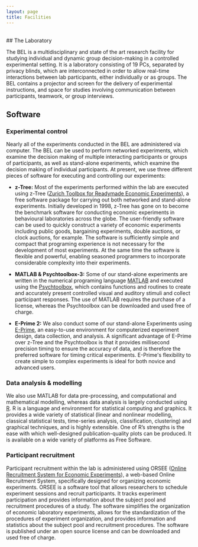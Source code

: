 ```yaml
---
layout: page
title: Facilities
---
```


<br>
## The Laboratory

The BEL is a multidisciplinary and state of the art research facility for studying individual and dynamic group decision-making in a controlled experimental setting. It is a laboratory consisting of 19 PCs, separated by privacy blinds, which are interconnected in order to allow real-time interactions between lab participants, either individually or as groups. The BEL contains a projector and screen for the delivery of experimental instructions, and space for studies involving communication between participants, teamwork, or group interviews. 

## Software

### Experimental control 

Nearly all of the experiments conducted in the BEL are administered via computer. The BEL can be used to perform networked experiments, which examine the decision making of multiple interacting participants or groups of participants, as well as stand-alone experiments, which examine the decision making of individual participants. At present, we use three different pieces of software for executing and controlling our experiments:
 
* **z-Tree:** Most of the experiments performed within the lab are executed using z-Tree (<a href="http://www.ztree.uzh.ch/index.html">Zurich Toolbox for Readymade Economic Experiments</a>), a free software package for carrying out both networked and stand-alone experiments. Initially developed in 1998, z-Tree has gone on to become the benchmark software for conducting economic experiments in behavioural laboratories across the globe. The user-friendly software can be used to quickly construct a variety of economic experiments including public goods, bargaining experiments, double auctions, or clock auctions, for example. The software is sufficiently simple and compact that programing experience is not necessary for the development of most experiments. At the same time the software is flexible and powerful, enabling seasoned programmers to incorporate considerable complexity into their experiments.
 
* **MATLAB & Psychtoolbox-3:** Some of our stand-alone experiments are written in the numerical programing language <a href="http://au.mathworks.com/products/matlab/">MATLAB</a> and executed using the <a href="http://psychtoolbox.org">Psychtoolbox</a>, which contains functions and routines to create and accurately present controlled visual and auditory stimuli and collect participant responses. The use of MATLAB requires the purchase of a license, whereas the Psychtoolbox can be downloaded and used free of charge.
	
* **E-Prime 2:** We also conduct some of our stand-alone Experiments using <a href="http://www.pstnet.com/eprime.cfm">E-Prime</a>, an easy-to-use environment for computerized experiment design, data collection, and analysis. A significant advantage of E-Prime over z-Tree and the Psychtoolbox is that it provides millisecond precision timing to ensure the accuracy of data, and is therefore the preferred software for timing critical experiments. E-Prime's flexibility to create simple to complex experiments is ideal for both novice and advanced users.

### Data analysis & modelling
We also use MATLAB for data pre-processing, and computational and mathematical modelling, whereas data analysis is largely conducted using <a href="http://www.r-project.org">R</a>. R is a language and environment for statistical computing and graphics. It provides a wide variety of statistical (linear and nonlinear modelling, classical statistical tests, time-series analysis, classification, clustering) and graphical techniques, and is highly extensible. One of R’s strengths is the ease with which well-designed publication-quality plots can be produced. It is available on a wide variety of platforms as Free Software.  

### Participant recruitment 
Participant recruitment within the lab is administered using ORSEE (<a href="http://www.orsee.org/web/index.php">Online Recruitment System for Economic Experiments</a>), a web-based Online Recruitment System, specifically designed for organizing economic experiments. ORSEE is a software tool that allows researchers to schedule experiment sessions and recruit participants. It tracks experiment participation and provides information about the subject pool and recruitment procedures of a study. The software simplifies the organization of economic laboratory experiments, allows for the standardization of the procedures of experiment organization, and provides information and statistics about the subject pool and recruitment procedures. The software is published under an open source license and can be downloaded and used free of charge.